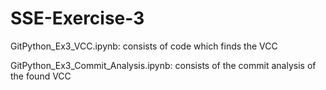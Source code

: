 # SSE-Exercise-3
GitPython_Ex3_VCC.ipynb: consists of code which finds the VCC


GitPython_Ex3_Commit_Analysis.ipynb: consists of the commit analysis of the found VCC
